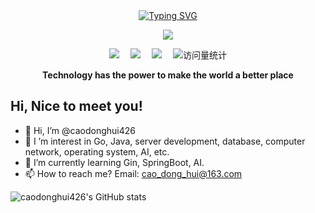 <div align="center">
  
  <!-- dynamic typing effect 动态打字效果 -->
  <div align="center">
    <a href="https://github.com/caodonghui426">
      <img src="https://readme-typing-svg.demolab.com?font=Fira+Code&pause=1000&color=516FA7&random=true&width=435&separator=%3C&lines=System.out.println(%22Hello%2C+World!%22);%3Cprint(%22Hello%2C+World!%22)%3Cprintf(%22Hello%2C+World!%22);" alt="Typing SVG" />
    </a>
  </div>

  <!-- knock code pictures 敲代码的图片 -->
  <img src="https://cdn.jsdelivr.net/gh/sun0225SUN/sun0225SUN/assets/images/coding.gif" /><br>

  <!-- profile logo 个人资料徽标 -->
  <div align="center">
    <a href="https://space.bilibili.com/487089787/"><img src="https://img.shields.io/badge/Bilibili-B站-ff69b4" /></a>&emsp;
    <a href="https://blog.csdn.net/Caodh172/"><img src="https://img.shields.io/badge/CSDN-论坛-c32136" /></a>&emsp;
    <a href="https://www.zhihu.com/people/yu-yuan-59-87-73/"><img src="https://img.shields.io/badge/Zhihu-知乎-blue" /></a>&emsp;
    <!-- visitor statistics logo 访问量统计徽标 -->
    <img src="https://komarev.com/ghpvc/?username=caodonghui426&label=Views&color=0e75b6&style=flat" alt="访问量统计" />
  </div>
<p><b>Technology has the power to make the world a better place</b></p>
</div>

## Hi, Nice to meet you!
- 👋 Hi, I’m @caodonghui426
- 👀 I ’m interest in Go, Java, server development, database, computer network, operating system, AI, etc.
- 🌱 I’m currently learning Gin, SpringBoot, AI.
- 📫 How to reach me? Email: cao_dong_hui@163.com

![caodonghui426's GitHub stats](https://github-readme-stats.vercel.app/api?username=caodonghui426&show_icons=true&theme=transparent)
